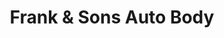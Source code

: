 ---
title: "Frank & Sons Auto Body"
url: /richland/frank-und-sons-auto-body/
shop: Autowerkstatt
---